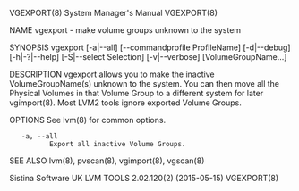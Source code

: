 VGEXPORT(8)                                                                                System Manager's Manual                                                                                VGEXPORT(8)



NAME
       vgexport - make volume groups unknown to the system

SYNOPSIS
       vgexport [-a|--all] [--commandprofile ProfileName] [-d|--debug] [-h|-?|--help] [-S|--select Selection] [-v|--verbose] [VolumeGroupName...]

DESCRIPTION
       vgexport allows you to make the inactive VolumeGroupName(s) unknown to the system.  You can then move all the Physical Volumes in that Volume Group to a different system for later vgimport(8).  Most
       LVM2 tools ignore exported Volume Groups.

OPTIONS
       See lvm(8) for common options.

       -a, --all
              Export all inactive Volume Groups.

SEE ALSO
       lvm(8), pvscan(8), vgimport(8), vgscan(8)



Sistina Software UK                                                                   LVM TOOLS 2.02.120(2) (2015-05-15)                                                                          VGEXPORT(8)
